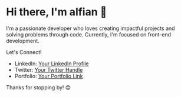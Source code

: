 # Hi there, I'm alfian 👋

I'm a passionate developer who loves creating impactful projects and solving problems through code. Currently, I'm focused on front-end development.

Let's Connect!

- LinkedIn: [Your LinkedIn Profile](https://linkedin.com/in/gusjabungaf)
- Twitter: [Your Twitter Handle](https://twitter.com/smiledevilfruit)
- Portfolio: [Your Portfolio Link](https://superjabs.my.id)

Thanks for stopping by! 😊
